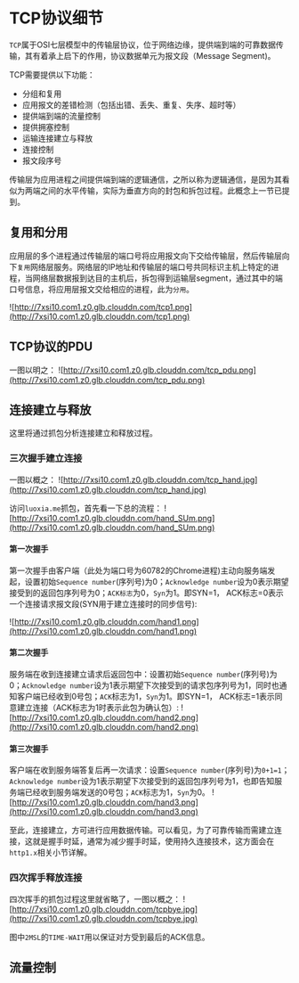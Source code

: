# TCP协议细节

`TCP`属于OSI七层模型中的传输层协议，位于网络边缘，提供端到端的可靠数据传输，其有着承上启下的作用，协议数据单元为报文段（Message Segment)。

TCP需要提供以下功能：

* 分组和复用
* 应用报文的差错检测（包括出错、丢失、重复、失序、超时等）
* 提供端到端的流量控制
* 提供拥塞控制
* 运输连接建立与释放
* 连接控制
* 报文段序号

传输层为应用进程之间提供端到端的逻辑通信，之所以称为逻辑通信，是因为其看似为两端之间的水平传输，实际为垂直方向的封包和拆包过程。此概念上一节已提到。

## 复用和分用

应用层的多个进程通过传输层的端口号将应用报文向下交给传输层，然后传输层向下`复用`网络层服务。网络层的IP地址和传输层的端口号共同标识主机上特定的进程，当网络层数据报到达目的主机后，拆包得到运输层segment，通过其中的端口号信息，将应用层报文交给相应的进程，此为`分用`。

![http://7xsi10.com1.z0.glb.clouddn.com/tcp1.png](http://7xsi10.com1.z0.glb.clouddn.com/tcp1.png)

## TCP协议的PDU
一图以明之：
![http://7xsi10.com1.z0.glb.clouddn.com/tcp_pdu.png](http://7xsi10.com1.z0.glb.clouddn.com/tcp_pdu.png)

## 连接建立与释放
这里将通过抓包分析连接建立和释放过程。

### 三次握手建立连接
一图以概之：
![http://7xsi10.com1.z0.glb.clouddn.com/tcp_hand.jpg](http://7xsi10.com1.z0.glb.clouddn.com/tcp_hand.jpg)

访问`luoxia.me`抓包，首先看一下总的流程：
![http://7xsi10.com1.z0.glb.clouddn.com/hand_SUm.png](http://7xsi10.com1.z0.glb.clouddn.com/hand_SUm.png)
#### 第一次握手
第一次握手由客户端（此处为端口号为60782的Chrome进程)主动向服务端发起，设置初始`Sequence number`(序列号)为0；`Acknowledge number`设为0表示期望接受到的返回包序列号为0；`ACK标志`为0，`Syn`为1。即SYN=1， ACK标志=0表示一个连接请求报文段(SYN用于建立连接时的同步信号):

![http://7xsi10.com1.z0.glb.clouddn.com/hand1.png](http://7xsi10.com1.z0.glb.clouddn.com/hand1.png)

#### 第二次握手
服务端在收到连接建立请求后返回包中：设置初始`Sequence number`(序列号)为0；`Acknowledge number`设为1表示期望下次接受到的请求包序列号为1，同时也通知客户端已经收到0号包；`ACK`标志为1，`Syn`为1。即SYN=1， ACK标志=1表示同意建立连接（ACK标志为1时表示此包为确认包）:
![http://7xsi10.com1.z0.glb.clouddn.com/hand2.png](http://7xsi10.com1.z0.glb.clouddn.com/hand2.png)

#### 第三次握手
客户端在收到服务端答复后再一次请求：设置`Sequence number`(序列号)为`0+1=1`；`Acknowledge number`设为1表示期望下次接受到的返回包序列号为1，也即告知服务端已经收到服务端发送的0号包；`ACK`标志为1，`Syn`为0。
![http://7xsi10.com1.z0.glb.clouddn.com/hand3.png](http://7xsi10.com1.z0.glb.clouddn.com/hand3.png)

至此，连接建立，方可进行应用数据传输。可以看见，为了可靠传输而需建立连接，这就是握手时延，通常为减少握手时延，使用持久连接技术，这方面会在`http1.x`相关小节详解。

### 四次挥手释放连接

四次挥手的抓包过程这里就省略了，一图以概之：
![http://7xsi10.com1.z0.glb.clouddn.com/tcpbye.jpg](http://7xsi10.com1.z0.glb.clouddn.com/tcpbye.jpg)

图中`2MSL`的`TIME-WAIT`用以保证对方受到最后的ACK信息。

## 流量控制